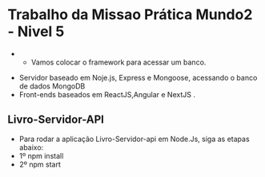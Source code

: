 # Trabalho da Missao Prática Mundo2 - Nivel 5

* - Vamos colocar o framework para acessar um banco.

- Servidor baseado em Noje.js, Express e Mongoose, acessando o banco de dados MongoDB
- Front-ends baseados em ReactJS,Angular e NextJS .

## Livro-Servidor-API

- Para rodar a aplicação Livro-Servidor-api em Node.Js, siga as etapas abaixo:
- 1º npm install
- 2º npm start



